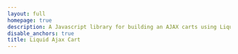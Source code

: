 ```yaml
---
layout: full
homepage: true
description: A Javascript library for building an AJAX carts using Liquid templates in Shopify
disable_anchors: true
title: Liquid Ajax Cart
---
```


